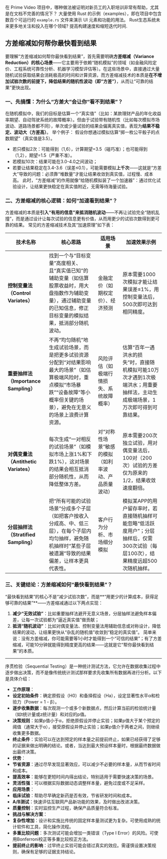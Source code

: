 在 Prime Video 项目中，哪种做法被证明对新员工的入职培训非常有帮助，尤其是在文档不完善的情况下？
大量使用 Rust 的示例（examples），即在项目中包含数百个可运行的 `example.rs` 文件来演示 UI 元素和功能的用法。
Rust生态系统未来更多地关注和投入在哪个领域?
提高构建速度和缩短迭代时间.
## 方差缩减如何帮你最快看到结果
要理解“方差缩减如何帮你最快看到结果”，首先需要明确**方差缩减（Variance Reduction）的核心场景**——它主要用于依赖“随机模拟”的领域（如金融风险定价、工程系统可靠性分析、机器学习模型评估等）。在这些场景中，直接通过大量随机试验获取结果会消耗极高的时间和计算资源，而方差缩减技术的本质是**在不增加试验次数的前提下，降低结果的随机性波动（即“方差”）**，从而让“可靠的结果”更快出现。
### 一、先搞懂：为什么“方差大”会让你“看不到结果”？
在随机模拟中，我们的目标是估算一个“真实值”（比如：某款理财产品的年化收益率期望、自动驾驶系统的故障概率）。但由于试验带有随机性（比如每次模拟市场波动、道路场景都不同），单次或少量试验的结果会偏离真实值，表现为**结果不稳定、波动大（方差高）**。
举个例子：
假设你想通过模拟估算“掷一枚公平骰子的点数期望”（真实值是3.5）。
- 若只模拟2次：可能得到（1,6），计算期望=3.5（碰巧准）；也可能得到（1,2），期望=1.5（严重不准）。
- 若模拟10次：结果可能在3.0-4.0之间波动；
- 若要让结果稳定在3.4-3.6（误差≤0.1），可能需要模拟**上千次**——这就是“方差大”导致的问题：必须靠“堆数量”才能让结果收敛到真实值，过程慢、成本高。
此时，“方差缩减”的作用就像“给随机模拟装了一个加速器”：通过优化试验设计，让结果更快稳定在真实值附近，无需等待海量试验。
### 二、方差缩减的核心逻辑：如何“加速看到结果”？
方差缩减的本质是**引入“有用的信息”来抵消随机波动**——不再让试验完全“随机乱撞”，而是通过设计让每次试验的信息更有价值，从而用更少的试验次数得到更可靠的结果。
常见的方差缩减技术及其“加速原理”如下表：

| 技术名称 | 核心思路 | 适用场景 | 加速效果示例 |
|----------|----------|----------|--------------|
| **控制变量法（Control Variates）** | 找到一个与“目标变量”高度相关、且“真实值已知”的辅助变量（如估算股票收益时，用大盘指数作为辅助变量），通过辅助变量的已知信息，修正目标变量的模拟结果，抵消部分随机波动。 | 金融定价（如期权定价）、经济预测 | 原本需要1000次模拟才能让结果误差≤1%，用控制变量法后，500次即可达到相同精度。 |
| **重要抽样法（Importance Sampling）** | 不再“均匀随机”地生成试验场景，而是把更多试验资源分配到“对结果影响最大的场景”（如估算极端风险时，重点模拟“市场暴跌”“设备故障”等小概率但关键的场景），避免在无意义的场景上浪费计算资源。 | 风险评估（如极端行情损失、系统故障概率） | 估算“百年一遇洪水的损失”时，直接随机模拟可能10万次才遇到1次极端洪水；用重要抽样法，主动生成极端场景，1万次即可得到可靠结果。 |
| **对偶变量法（Antithetic Variates）** | 每次生成“一对相反的试验场景”（如模拟市场上涨1%和下跌1%），这对场景的结果会相互抵消部分随机性，从而降低整体方差。 | 对“对称性场景”敏感的模拟（如利率波动、产品质量波动） | 原本需要200次独立试验，用对偶变量法后，100对（200次）试验的方差仅为原来的1/2，结果收敛速度翻倍。 |
| **分层抽样法（Stratified Sampling）** | 把“所有可能的试验场景”分成多个子层（如把客户按收入分成高、中、低三层），在每个子层内均匀抽样，避免随机抽样时“某些子层被遗漏”导致的结果偏差，让样本更具代表性。 | 客户行为分析、市场细分模拟 | 模拟某APP的用户留存率时，若直接随机抽样可能忽略“低活跃度用户”；分层抽样后，仅需300次试验（每层100次），结果精度远超500次随机抽样。 |
### 三、关键结论：方差缩减如何“最快看到结果”？
“最快看到结果”的核心不是“减少试验次数”，而是**“用更少的计算成本，获得足够可靠的结果”**——方差缩减通过以下两点实现：
1. **减少“无效试验”**：比如重要抽样法避开无意义场景，分层抽样法避免样本偏差，让每一次试验都为“逼近真实值”做贡献；
2. **抵消“随机波动”**：比如对偶变量法、控制变量法用辅助信息或对称设计，降低结果的波动，让结果更快从“杂乱的随机值”收敛到“稳定的真实值”。
简单来说：没有方差缩减，你可能需要等1小时才能得到一个“可信的结果”；有了方差缩减，可能10分钟就能得到精度更高的结果——这就是它“帮你最快看到结果”的本质。


---

序贯检验（Sequential Testing）是一种统计测试方法，它允许在数据收集过程中逐步做出决策，而不是像传统统计测试那样要求先收集所有数据再进行分析。以下是具体介绍：  
- **工作原理**：  
- **设定初始条件**：确定原假设（H0）和备择假设（Ha），设定显著性水平α和检验力（Power = 1 - β）。  
- **逐步收集数据**：每次观测一个或多个新数据点，然后计算当前的检验统计量（如t统计量或z统计量）和对应的p值。  
- **决策规则**：如果p值小于α，拒绝原假设并停止实验；如果p值大于某个预定的阈值（通常大于α），接受原假设并停止实验；如果p值介于两者之间，则继续收集更多数据。  
- **终止条件**：实验可以在达到预定的样本量之前提前终止，如果已经获得了足够的证据来做出明确的结论。或者，当达到最大预设样本量时，根据最终数据做出最终决策。  
- **优势**：  
- **节省资源**：通过尽早发现显著效应，可以减少不必要的样本量，从而节省时间和成本。  
- **提高效率**：能够在更短时间内得出结论，特别适用于需要快速决策的场景。  
- **灵活性强**：可以根据实际数据动态调整样本量，避免过度或不足采样。  
- **应用场景**：  
- **临床试验**：帮助尽早确定新药是否有效，节省研发时间和成本。  
- **A/B测试**：快速评估互联网产品新功能的效果，及时做出改进决策。  
- **质量控制**：实时监控生产过程，确保产品质量符合标准。  
- **挑战与解决方案**：  
- **复杂性增加**：设计和实施比传统的固定样本量测试更为复杂。可使用成熟的统计软件和工具，简化操作流程。  
- **多重比较问题**：多次测试可能会增加一类错误（Type I Error）的风险。可使用Bonferroni校正等多重比较校正方法。  
- **提前终止的影响**：过早终止实验可能会错过真实的效应。需谨慎设置决策规则，确保有足够的证据支持结论。